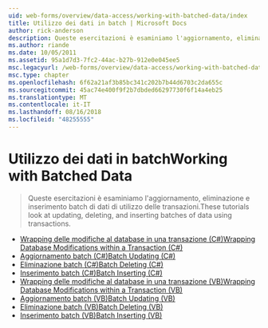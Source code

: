 ```yaml
---
uid: web-forms/overview/data-access/working-with-batched-data/index
title: Utilizzo dei dati in batch | Microsoft Docs
author: rick-anderson
description: Queste esercitazioni è esaminiamo l'aggiornamento, eliminazione e inserimento batch di dati di utilizzo delle transazioni.
ms.author: riande
ms.date: 10/05/2011
ms.assetid: 95a1d7d3-7fc2-44ac-b27b-912e0e045ee5
msc.legacyurl: /web-forms/overview/data-access/working-with-batched-data
msc.type: chapter
ms.openlocfilehash: 6f62a21af3b85bc341c202b7b44d6703c2da655c
ms.sourcegitcommit: 45ac74e400f9f2b7dbded66297730f6f14a4eb25
ms.translationtype: MT
ms.contentlocale: it-IT
ms.lasthandoff: 08/16/2018
ms.locfileid: "48255555"
---
```

<a name="working-with-batched-data"></a><span data-ttu-id="4682d-103">Utilizzo dei dati in batch</span><span class="sxs-lookup"><span data-stu-id="4682d-103">Working with Batched Data</span></span>
====================
> <span data-ttu-id="4682d-104">Queste esercitazioni è esaminiamo l'aggiornamento, eliminazione e inserimento batch di dati di utilizzo delle transazioni.</span><span class="sxs-lookup"><span data-stu-id="4682d-104">These tutorials look at updating, deleting, and inserting batches of data using transactions.</span></span>


- [<span data-ttu-id="4682d-105">Wrapping delle modifiche al database in una transazione (C#)</span><span class="sxs-lookup"><span data-stu-id="4682d-105">Wrapping Database Modifications within a Transaction (C#)</span></span>](wrapping-database-modifications-within-a-transaction-cs.md)
- [<span data-ttu-id="4682d-106">Aggiornamento batch (C#)</span><span class="sxs-lookup"><span data-stu-id="4682d-106">Batch Updating (C#)</span></span>](batch-updating-cs.md)
- [<span data-ttu-id="4682d-107">Eliminazione batch (C#)</span><span class="sxs-lookup"><span data-stu-id="4682d-107">Batch Deleting (C#)</span></span>](batch-deleting-cs.md)
- [<span data-ttu-id="4682d-108">Inserimento batch (C#)</span><span class="sxs-lookup"><span data-stu-id="4682d-108">Batch Inserting (C#)</span></span>](batch-inserting-cs.md)
- [<span data-ttu-id="4682d-109">Wrapping delle modifiche al database in una transazione (VB)</span><span class="sxs-lookup"><span data-stu-id="4682d-109">Wrapping Database Modifications within a Transaction (VB)</span></span>](wrapping-database-modifications-within-a-transaction-vb.md)
- [<span data-ttu-id="4682d-110">Aggiornamento batch (VB)</span><span class="sxs-lookup"><span data-stu-id="4682d-110">Batch Updating (VB)</span></span>](batch-updating-vb.md)
- [<span data-ttu-id="4682d-111">Eliminazione batch (VB)</span><span class="sxs-lookup"><span data-stu-id="4682d-111">Batch Deleting (VB)</span></span>](batch-deleting-vb.md)
- [<span data-ttu-id="4682d-112">Inserimento batch (VB)</span><span class="sxs-lookup"><span data-stu-id="4682d-112">Batch Inserting (VB)</span></span>](batch-inserting-vb.md)
